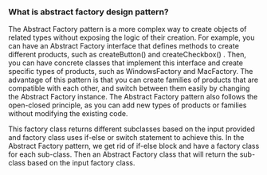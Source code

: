 ### What is abstract factory design pattern?
The Abstract Factory pattern is a more complex way to create objects of related types without exposing the logic of their creation. For example, you can have an Abstract Factory interface that defines methods to create different products, such as createButton() and createCheckbox() . Then, you can have concrete classes that implement this interface and create specific types of products, such as WindowsFactory and MacFactory. The advantage of this pattern is that you can create families of products that are compatible with each other, and switch between them easily by changing the Abstract Factory instance. The Abstract Factory pattern also follows the open-closed principle, as you can add new types of products or families without modifying the existing code.

This factory class returns different subclasses based on the input provided and factory class uses if-else or switch statement to achieve this. In the Abstract Factory pattern, we get rid of if-else block and have a factory class for each sub-class. Then an Abstract Factory class that will return the sub-class based on the input factory class. 
